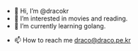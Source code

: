 - 👋 Hi, I’m @dracokr
- 👀 I’m interested in movies and reading.
- 🌱 I’m currently learning golang.
<!---- 💞️ I’m looking to collaborate on ...--->
- 📫 How to reach me draco@draco.pe.kr

<!---
dracokr/dracokr is a ✨ special ✨ repository because its `README.md` (this file) appears on your GitHub profile.
You can click the Preview link to take a look at your changes.
--->
